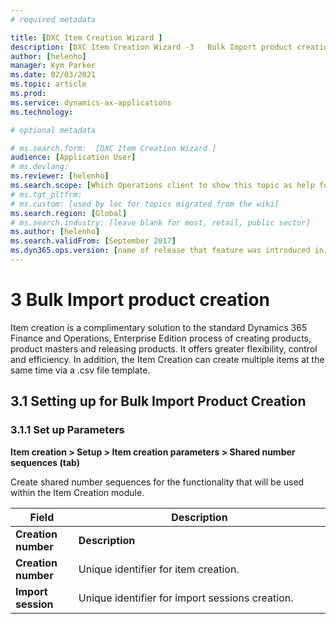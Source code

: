 ```yaml
---
# required metadata

title: [DXC Item Creation Wizard ]
description: [DXC Item Creation Wizard -3	Bulk Import product creation]
author: [helenho]
manager: Kym Parker
ms.date: 02/03/2021
ms.topic: article
ms.prod: 
ms.service: dynamics-ax-applications
ms.technology: 

# optional metadata

# ms.search.form:  [DXC Item Creation Wizard ]
audience: [Application User]
# ms.devlang: 
ms.reviewer: [helenho]
ms.search.scope: [Which Operations client to show this topic as help for, to be set by content strategist, see list here: https://microsoft.sharepoint.com/teams/DynDoc/_layouts/15/WopiFrame.aspx?sourcedoc={23419e1c-eb64-42e9-aa9b-79875b428718}&action=edit&wd=target%28Core%20Dynamics%20AX%20CP%20requirements%2Eone%7C4CC185C0%2DEFAA%2D42CD%2D94B9%2D8F2A45E7F61A%2FVersions%20list%20for%20docs%20topics%7CC14BE630%2D5151%2D49D6%2D8305%2D554B5084593C%2F%29]
# ms.tgt_pltfrm: 
# ms.custom: [used by loc for topics migrated from the wiki]
ms.search.region: [Global]
# ms.search.industry: [leave blank for most, retail, public sector]
ms.author: [helenho]
ms.search.validFrom: [September 2017]
ms.dyn365.ops.version: [name of release that feature was introduced in, see list here: https://microsoft.sharepoint.com/teams/DynDoc/_layouts/15/WopiFrame.aspx?sourcedoc={23419e1c-eb64-42e9-aa9b-79875b428718}&action=edit&wd=target%28Core%20Dynamics%20AX%20CP%20requirements%2Eone%7C4CC185C0%2DEFAA%2D42CD%2D94B9%2D8F2A45E7F61A%2FVersions%20list%20for%20docs%20topics%7CC14BE630%2D5151%2D49D6%2D8305%2D554B5084593C%2F%29]
---
```


# 3	Bulk Import product creation
Item creation is a complimentary solution to the standard Dynamics 365 Finance and Operations, Enterprise Edition process of creating products, product masters and releasing products.  It offers greater flexibility, control and efficiency.  In addition, the Item Creation can create multiple items at the same time via a .csv file template. 

## 3.1	 Setting up for Bulk Import Product Creation
### 3.1.1	Set up Parameters

<b> Item creation > Setup > Item creation parameters > Shared number sequences (tab) </b>

Create shared number sequences for the functionality that will be used within the Item Creation module. 

<table style="width: 100%">
    <tr>
          <th WIDTH="20%" > <b> Field </b>  </th>
          <th WIDTH=80%"> <b> Description </b> </th>
   </tr> 
   <tbody>
   <tr>
        <td > <b> Creation number </b></td>    
        <td > <b> Description </b> </td> 	   
    </tr> 
    <tr>
       <td> <b> Creation number </b></td>      	
       <td> Unique identifier for item creation.</td>   
    </tr>    
    <tr>
       <td> <b> Import session </b></td>     	
       <td> Unique identifier for import sessions creation. </td> 
    </tr> 
    </tbody>      
</table>
